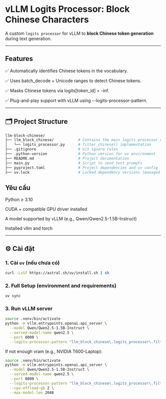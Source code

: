 #  vLLM Logits Processor: Block Chinese Characters

A custom `logits processor` for vLLM to **block Chinese token generation** during text generation.

---

##  Features

✅ Automatically identifies Chinese tokens in the vocabulary.

✅ Uses batch_decode + Unicode ranges to detect Chinese tokens.

✅ Masks Chinese tokens via logits[token_id] = -inf.

✅ Plug-and-play support with vLLM using --logits-processor-pattern.

---

## 🗂️ Project Structure
```bash
llm-block-chinese/
├── llm_block_chinese/           # Contains the main logits processor code
│   └── logits_processor.py      # filter_chinese() implementation
├── .gitignore                   # Git ignore rules
├── .python-version              # Python version for uv environment
├── README.md                    # Project documentation
├── main.py                      # Script to send test prompts
├── pyproject.toml               # Project dependencies and uv config
├── uv.lock                      # Locked dependency versions (managed by uv)

```

##  Yêu cầu

Python ≥ 3.10

CUDA + compatible GPU driver installed

A model supported by vLLM (e.g., Qwen/Qwen2.5-1.5B-Instruct)

Installed vllm and torch

---

## ⚙️ Cài đặt

### 1. Cài `uv` (nếu chưa có)

```bash
curl -LsSf https://astral.sh/uv/install.sh | sh
```

### 2. Full Setup (environment and requirements)

```bash
uv sync
```

### 3. Run vLLM server

```bash
source .venv/bin/activate
python -m vllm.entrypoints.openai.api_server \
  --model Qwen/Qwen2.5-1.5B-Instruct \
  --served-model-name qwen2.5 \
  --port 8000 \
  --logits-processor-pattern "llm_block_chinese\.logits_processor\.filter_chinese"
```
If not enough vram (e.g., NVIDIA T600-Laptop):
```bash
source .venv/bin/activate
python -m vllm.entrypoints.openai.api_server \
  --model Qwen/Qwen2.5-1.5B-Instruct \
  --served-model-name qwen2.5 \
  --port 8000 \
  --logits-processor-pattern "llm_block_chinese\.logits_processor\.filter_chinese" \
  --cpu-offload-gb 2 \
  --max-model-len 2048